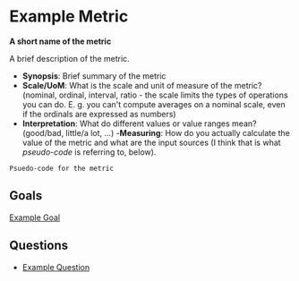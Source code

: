 # Example Metric

**A short name of the metric**

A brief description of the metric.

- **Synopsis**: Brief summary of the metric
- **Scale/UoM**: What is the scale and unit of measure of the metric? (nominal, ordinal, interval, ratio - the scale limits the types of operations you can do. E. g. you can't compute averages on a nominal scale, even if the ordinals are expressed as numbers)
- **Interpretation**: What do different values or value ranges mean? (good/bad, little/a lot, ...)
-**Measuring**: How do you actually calculate the value of the metric and  what are the input sources (I think that is what _pseudo-code_ is referring to, below).

```Psuedo-code for the metric```

## Goals

[Example Goal](./gqm_example_goal.md)

## Questions

* [Example Question](./gqm_example_question.md)
